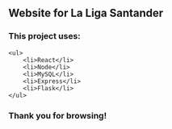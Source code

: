 ## Website for La Liga Santander ###

### This project uses:
    <ul>
        <li>React</li>
        <li>Node</li>
        <li>MySQL</li>
        <li>Express</li>
        <li>Flask</li>
    </ul>

### Thank you for browsing!